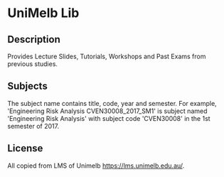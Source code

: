 # UniMelb Lib
## Description
Provides Lecture Slides, Tutorials, Workshops and Past Exams from previous studies. 

## Subjects
The subject name contains title, code, year and semester. For example, 'Engineering Risk Analysis CVEN30008_2017_SM1' is subject named 'Engineering Risk Analysis' with subject code 'CVEN30008' in the 1st semester of 2017.

## License
All copied from LMS of Unimelb https://lms.unimelb.edu.au/. 
